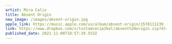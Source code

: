 ```yaml
---
artist: Mira Calix
title: Absent Origin
new_image: /images/absent-origin.jpg
apple_link: https://music.apple.com/us/album/absent-origin/1578111239
link: https://www.dropbox.com/s/tustamceczp3kel/absent%20origin.zip?dl=1
published_date: 2021-11-08T18:57:39.553Z
---
```

